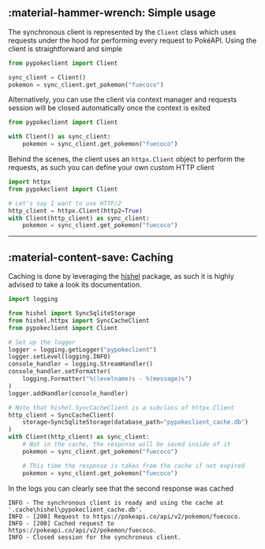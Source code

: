 ## :material-hammer-wrench: Simple usage
The synchronous client is represented by the `Client` class which uses requests under the hood for performing every request to PokéAPI. Using the client is straightforward and simple
```python
from pypokeclient import Client

sync_client = Client()
pokemon = sync_client.get_pokemon("fuecoco")
```
Alternatively, you can use the client via context manager and requests session will be closed automatically once the context is exited
```python
from pypokeclient import Client

with Client() as sync_client:
    pokemon = sync_client.get_pokemon("fuecoco")
```
Behind the scenes, the client uses an `httpx.Client` object to perform the requests, as such you can define your own custom HTTP client
```python
import httpx
from pypokeclient import Client

# Let's say I want to use HTTP/2
http_client = httpx.Client(http2=True)
with Client(http_client) as sync_client:
    pokemon = sync_client.get_pokemon("fuecoco")
```

---

## :material-content-save: Caching
Caching is done by leveraging the [hishel](https://hishel.com/dev/) package, as such it is highly advised to take a look its documentation.

```python
import logging

from hishel import SyncSqliteStorage
from hishel.httpx import SyncCacheClient
from pypokeclient import Client

# Set up the logger
logger = logging.getLogger("pypokeclient")
logger.setLevel(logging.INFO)
console_handler = logging.StreamHandler()
console_handler.setFormatter(
    logging.Formatter("%(levelname)s - %(message)s")
)
logger.addHandler(console_handler)

# Note that hishel.SyncCacheClient is a subclass of httpx.Client
http_client = SyncCacheClient(
    storage=SyncSqliteStorage(database_path="pypokeclient_cache.db")
)
with Client(http_client) as sync_client:
    # Not in the cache, the response will be saved inside of it
    pokemon = sync_client.get_pokemon("fuecoco")

    # This time the response is taken from the cache if not expired
    pokemon = sync_client.get_pokemon("fuecoco")
```

In the logs you can clearly see that the second response was cached
```
INFO - The synchronous client is ready and using the cache at '.cache\hishel\pypokeclient_cache.db'.
INFO - [200] Request to https://pokeapi.co/api/v2/pokemon/fuecoco.
INFO - [200] Cached request to https://pokeapi.co/api/v2/pokemon/fuecoco.
INFO - Closed session for the synchronous client.
```
